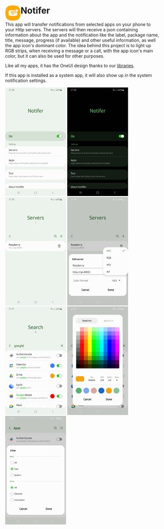 # <img align="left" loading="lazy" src="readme-res/icon.png" height="50"/> Notifer

This app will transfer notifications from selected apps on your phone to your Http servers. The servers will then receive a json containing information about the app and the notification like the label, package name, title, message, progress (if available) and other useful information, as well the app icon's dominant color. The idea behind this project is to light up RGB strips, when receiving a message or a call, with the app icon's main color, but it can also be used for other purposes.

Like all my apps, it has the OneUI design thanks to our [libraries](https://github.com/OneUIProject).

If this app is installed as a system app, it will also show up in the system notification settings.

<img loading="lazy" src="readme-res/screenshot_1.jpg" height="350"/> <img loading="lazy" src="readme-res/screenshot_2.jpg" height="350"/> <img loading="lazy" src="readme-res/screenshot_3.jpg" height="350"/> <img loading="lazy" src="readme-res/screenshot_4.jpg" height="350"/> <img loading="lazy" src="readme-res/screenshot_5.jpg" height="350"/> <img loading="lazy" src="readme-res/screenshot_6.jpg" height="350"/> <img loading="lazy" src="readme-res/screenshot_7.jpg" height="350"/>